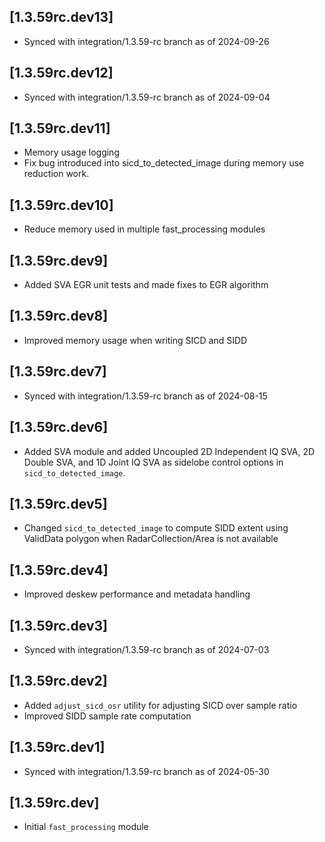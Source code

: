 ## [1.3.59rc.dev13]
- Synced with integration/1.3.59-rc branch as of 2024-09-26

## [1.3.59rc.dev12]
- Synced with integration/1.3.59-rc branch as of 2024-09-04

## [1.3.59rc.dev11]
- Memory usage logging
- Fix bug introduced into sicd_to_detected_image during memory use reduction work.

## [1.3.59rc.dev10]
- Reduce memory used in multiple fast_processing modules

## [1.3.59rc.dev9]
- Added SVA EGR unit tests and made fixes to EGR algorithm

## [1.3.59rc.dev8]
- Improved memory usage when writing SICD and SIDD

## [1.3.59rc.dev7]
- Synced with integration/1.3.59-rc branch as of 2024-08-15

## [1.3.59rc.dev6]
- Added SVA module and added Uncoupled 2D Independent IQ SVA, 2D Double SVA, and 1D Joint IQ SVA as sidelobe control options in `sicd_to_detected_image`.

## [1.3.59rc.dev5]
- Changed `sicd_to_detected_image` to compute SIDD extent using ValidData polygon when RadarCollection/Area is not available

## [1.3.59rc.dev4]
- Improved deskew performance and metadata handling

## [1.3.59rc.dev3]
- Synced with integration/1.3.59-rc branch as of 2024-07-03

## [1.3.59rc.dev2]
- Added `adjust_sicd_osr` utility for adjusting SICD over sample ratio
- Improved SIDD sample rate computation

## [1.3.59rc.dev1]
- Synced with integration/1.3.59-rc branch as of 2024-05-30

## [1.3.59rc.dev]
- Initial `fast_processing` module

